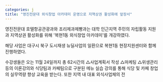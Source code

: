 ```yaml
---
categories: j
title: "영진전문대 외식창업 아카데미 운영으로 지역상권 활성화에 앞장서"
---
```







영진전문대 호텔항공관광과와 조리제과제빵과는&nbsp;대학 인근지역 주민의 자립활동 지원과 지역상권 활성화를 위해 &#39;복현1동 외식창업 아카데미&#39;를 개강하였다.

해당 사업은 대구시 북구 도시재생 뉴딜사업의 일환으로 복현1동 현장지원센터와 함께 진행하였다.

수강생들은 오는 11월 24일까지 총 62시간의 △사업계획서 작성 △마케팅 △위생관리 등의 이론강의와 식당팀과 카페팀으로 구분된&nbsp;메뉴 실습&nbsp;강의를 통해 식당 및 카페 창업의 실무역량 향상 교육을 받는다. 또한 지역 내 대표 외식사업체의 전